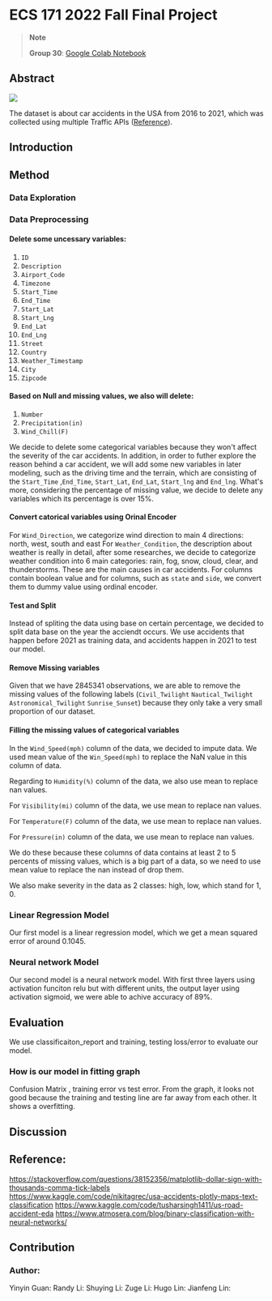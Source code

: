 # ECS 171 2022 Fall Final Project

> **Note**
> 
> **Group 30**: [Google Colab Notebook](https://colab.research.google.com/drive/1AqbJA3umP6qhSGoXuhuWKKh4dS5_917D?usp=sharing)

## Abstract

<img src="https://thumbs.gfycat.com/GlumWastefulAdouri-max-1mb.gif">

The dataset is about car accidents in the USA from 2016 to 2021, which was collected using multiple Traffic APIs ([Reference](https://smoosavi.org/datasets/us_accidents)). 

## Introduction

## Method

### Data Exploration

### Data Preprocessing

#### Delete some uncessary variables:
1.   `ID`
2.   `Description`
3.   `Airport_Code`
4.   `Timezone`
5.   `Start_Time`
6.   `End_Time`                
7.   `Start_Lat`              
8.   `Start_Lng`             
9.   `End_Lat`            
10.  `End_Lng`
11.  `Street`
12.  `Country`
13.  `Weather_Timestamp`
14.  `City`
15.  `Zipcode`

#### Based on Null and missing values, we also will delete:
1. `Number`
2. `Precipitation(in)`
3. `Wind_Chill(F)`

We decide to delete some categorical variables because they won't affect the severity of the car accidents. In addition, in order to futher explore the reason behind a car accident, we will add some new variables in later modeling, such as the driving time and the terrain, which are consisting of the `Start_Time` ,`End_Time`, `Start_Lat`, `End_Lat`, `Start_lng` and `End_lng`. What's more, considering the percentage of missing value, we decide to delete any variables which its percentage is over 15%.

#### Convert catorical variables using Orinal Encoder
For `Wind_Direction`, we categorize wind direction to main 4 directions: north, west, south and east
For `Weather_Condition`, the description about weather is really in detail, after some researches, we decide to categorize weather condition into 6 main categories: rain, fog, snow, cloud, clear, and thunderstorms. These are the main causes in car accidents.
For columns contain boolean value and for columns, such as `state` and `side`, we convert them to dummy value using ordinal encoder.

#### Test and Split
Instead of spliting the data using base on certain percentage, we decided to split data base on the year the acciendt occurs.
We use accidents that happen before 2021 as training data, and accidents happen in 2021 to test our model.

#### Remove Missing variables
Given that we have 2845341 observations, we are able to remove the missing values of the following labels (`Civil_Twilight` `Nautical_Twilight` `Astronomical_Twilight` `Sunrise_Sunset`) because they only take a very small proportion of our dataset.

#### Filling the missing values of categorical variables 
In the `Wind_Speed(mph)` column of the data, we decided to impute data. We used mean value of the `Win_Speed(mph)` to replace the NaN value in this column of data.

Regarding to `Humidity(%)` column of the data, we also use mean to replace nan values.

For `Visibility(mi)` column of the data, we use mean to replace nan values.

For `Temperature(F)` column of the data, we use mean to replace nan values.

For `Pressure(in)` column of the data, we use mean to replace nan values.

We do these because these columns of data contains at least 2 to 5 percents of missing values, which is a big part of a data, so we need to use mean value to replace the nan instead of drop them.

We also make severity in the data as 2 classes: high, low, which stand for 1, 0.


### Linear Regression Model
Our first model is a linear regression model, which we get a mean squared error of around 0.1045.

### Neural network Model
Our second model is a neural network model. With first three layers using activation funciton relu but with different units, the output layer using activation sigmoid, we were able to achive accuracy of 89%.

## Evaluation
We use classificaiton_report and training, testing loss/error to evaluate our model.

### How is our model in fitting graph
Confusion Matrix
, training error vs test error. From the graph, it looks not good because the training and testing line are far away from each other. It shows a overfitting.

## Discussion


## Reference:
https://stackoverflow.com/questions/38152356/matplotlib-dollar-sign-with-thousands-comma-tick-labels
https://www.kaggle.com/code/nikitagrec/usa-accidents-plotly-maps-text-classification
https://www.kaggle.com/code/tusharsingh1411/us-road-accident-eda
https://www.atmosera.com/blog/binary-classification-with-neural-networks/

## Contribution
### Author: 
Yinyin Guan: 
Randy Li: 
Shuying Li: 
Zuge Li: 
Hugo Lin: 
Jianfeng Lin: 

